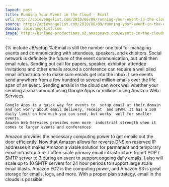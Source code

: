 ```yaml
---
layout: post
title: Running Your Event in the Cloud - Email
url: http://apievangelist.com/2010/06/09/running-your-event-in-the-cloud-email/
source: http://apievangelist.com/2010/06/09/running-your-event-in-the-cloud-email/
domain: apievangelist.com
image: http://kinlane-productions.s3.amazonaws.com/events-in-the-clouds/email_icon.jpg
---
```

{% include JB/setup %}Email is still the number one tool for managing events and communicating  with attendees, speakers, and exhibitors. Social network is definitely  the future of the event communication, but until then email rules.
Sending  out call for papers, speaker, exhibitor, attendee invitations and other  emails around a conference can require a well oiled email  infrastructure to make sure emails get into the inbox.
I see  events send anywhere from a few hundred to several million emails over  the life span of an event. Sending emails in the cloud can work well  whether your sending a small amount using Google Apps or millions using  Amazon Web Services.

	Google Apps is a quick way for events to  setup email at their domain and not worry about email delivery, receipt  and SPAM. It has a 500 daily limit on how much you can send, but works  well for smaller events.
	Amazon Web Services provides even more  industrial strength when it comes to larger events and conferences

Amazon  provides the necessary computing power to get emails out the door  efficiently. Now that Amazon allows for reverse DNS on reserved IP  addresses it makes Amazon a viable solution for permanent and temporary  email infrastructure.
I often scale primary email infrastructure  from 1 POP / SMTP server to 3 during an event to support ongoing daily  emails. I also will scale up to 10 SMTP servers for 24 hour periods to  support large scale email blasts.
Amazon EC2 is the computing  power, and Amazon S3 is great storage for emails, logs, and more. With a  proper plan strategy, email in the clouds is possible.